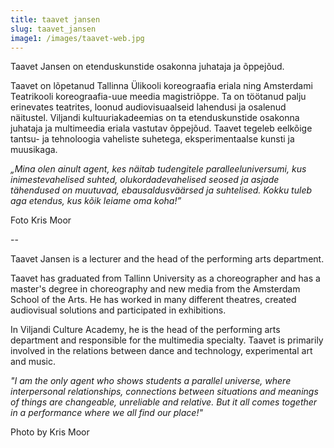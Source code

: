 ```yaml
---
title: taavet jansen
slug: taavet_jansen
image1: /images/taavet-web.jpg
---
```

Taavet Jansen on etenduskunstide osakonna juhataja ja õppejõud.

Taavet on lõpetanud Tallinna Ülikooli koreograafia eriala ning Amsterdami Teatrikooli koreograafia-uue meedia magistriõppe. Ta on töötanud palju erinevates teatrites, loonud audiovisuaalseid lahendusi ja osalenud näitustel. Viljandi kultuuriakadeemias on ta etenduskunstide osakonna juhataja ja multimeedia eriala vastutav õppejõud. Taavet tegeleb eelkõige tantsu- ja tehnoloogia vaheliste suhetega, eksperimentaalse kunsti ja muusikaga.

_„Mina olen ainult agent, kes näitab tudengitele paralleeluniversumi, kus inimestevahelised suhted, olukordadevahelised seosed ja asjade tähendused on muutuvad, ebausaldusväärsed ja suhtelised. Kokku tuleb aga etendus, kus kõik leiame oma koha!”_

Foto Kris Moor

\--

Taavet Jansen is a lecturer and the head of the performing arts department.

Taavet has graduated from Tallinn University as a choreographer and has a master's degree in choreography and new media from the Amsterdam School of the Arts. He has worked in many different theatres, created audiovisual solutions and participated in exhibitions.

In Viljandi Culture Academy, he is the head of the performing arts department and responsible for the multimedia specialty. Taavet is primarily involved in the relations between dance and technology, experimental art and music.

_"I am the only agent who shows students a parallel universe, where interpersonal relationships, connections between situations and meanings of things are changeable, unreliable and relative. But it all comes together in a performance where we all find our place!"_

Photo by Kris Moor
